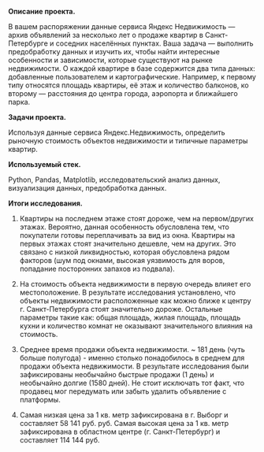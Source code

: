 **Описание проекта.**

В вашем распоряжении данные сервиса Яндекс Недвижимость — архив объявлений за несколько лет о продаже квартир в Санкт-Петербурге и соседних населённых пунктах.
Ваша задача — выполнить предобработку данных и изучить их, чтобы найти интересные особенности и зависимости, которые существуют на рынке недвижимости.
О каждой квартире в базе содержится два типа данных: добавленные пользователем и картографические. 
Например, к первому типу относятся площадь квартиры, её этаж и количество балконов, ко второму — расстояния до центра города, аэропорта и ближайшего парка.


**Задачи проекта.**

Используя данные сервиса Яндекс.Недвижимость, определить рыночную стоимость объектов недвижимости и типичные параметры квартир.

**Используемый стек.**

Python, Pandas, Matplotlib, исследовательский анализ данных, визуализация данных, предобработка данных.

**Итоги исследования.**


1) Квартиры на последнем этаже стоят дороже, чем на первом/других этажах.
Вероятно, данная особенность обусловлена тем, что покупатели готовы переплачивать за вид из окна. Квартиры на первых этажах стоят значительно дешевле, чем на других. Это связано с низкой ликвидностью, которая обусловлена рядом факторов (шум под окнами, высокая уязвимость для воров, попадание посторонних запахов из подвала).

2) На стоимость объекта недвижимости в первую очередь влияет его местоположение.
В результате исследования установлено, что объекты недвижимости расположенные как можно ближе к центру г. Санкт-Петербурга стоят значительно дороже. Остальные параметры такие как: общая площадь, жилая площадь, площадь кухни и количество комнат не оказывают значительного влияния на стоимость.

3) Среднее время продажи объекта недвижимости.
~ 181 день (чуть больше полугода) - именно столько понадобилось в среднем для продажи объекта недвижимости. В результате исследования были зафиксированы необычайно быстрые продажи (1 день) и необычайно долгие (1580 дней). Не стоит исключать тот факт, что продавец мог передумать или забыть удалить объявление с платформы.

4) Самая низкая цена за 1 кв. метр зафиксирована в г. Выборг и составляет 58 141 руб. руб. Самая высокая цена за 1 кв. метр зафиксирована в областном центре (г. Санкт-Петербург) и составляет 114 144 руб.
